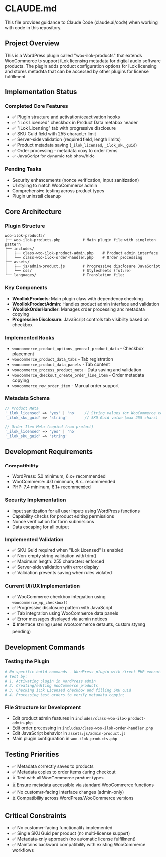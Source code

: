 # CLAUDE.md

This file provides guidance to Claude Code (claude.ai/code) when working with code in this repository.

## Project Overview

This is a WordPress plugin called "woo-ilok-products" that extends WooCommerce to support iLok licensing metadata for digital audio software products. The plugin adds product configuration options for iLok licensing and stores metadata that can be accessed by other plugins for license fulfillment.

## Implementation Status

### Completed Core Features
- ✅ Plugin structure and activation/deactivation hooks
- ✅ "iLok Licensed" checkbox in Product Data metabox header
- ✅ "iLok Licensing" tab with progressive disclosure
- ✅ SKU Guid field with 255 character limit
- ✅ Server-side validation (required field, length limits)
- ✅ Product metadata saving (`_ilok_licensed`, `_ilok_sku_guid`)
- ✅ Order processing - metadata copy to order items
- ✅ JavaScript for dynamic tab show/hide

### Pending Tasks
- Security enhancements (nonce verification, input sanitization)
- UI styling to match WooCommerce admin
- Comprehensive testing across product types
- Plugin uninstall cleanup

## Core Architecture

### Plugin Structure
```
woo-ilok-products/
├── woo-ilok-products.php          # Main plugin file with singleton pattern
├── includes/
│   ├── class-woo-ilok-product-admin.php    # Product admin interface
│   └── class-woo-ilok-order-handler.php    # Order processing
├── assets/
│   ├── js/admin-product.js        # Progressive disclosure JavaScript
│   └── css/                       # Stylesheets (future)
└── languages/                     # Translation files
```

### Key Components
- **WooIlokProducts**: Main plugin class with dependency checking
- **WooIlokProductAdmin**: Handles product admin interface and validation
- **WooIlokOrderHandler**: Manages order processing and metadata copying
- **Progressive Disclosure**: JavaScript controls tab visibility based on checkbox

### Implemented Hooks
- `woocommerce_product_options_general_product_data` - Checkbox placement
- `woocommerce_product_data_tabs` - Tab registration
- `woocommerce_product_data_panels` - Tab content
- `woocommerce_process_product_meta` - Data saving and validation
- `woocommerce_checkout_create_order_line_item` - Order metadata copying
- `woocommerce_new_order_item` - Manual order support

### Metadata Schema
```php
// Product Meta
'_ilok_licensed' => 'yes' | 'no'    // String values for WooCommerce compatibility
'_ilok_sku_guid' => 'string'        // SKU Guid value (max 255 chars)

// Order Item Meta (copied from product)
'_ilok_licensed' => 'yes' | 'no'
'_ilok_sku_guid' => 'string'
```

## Development Requirements

### Compatibility
- WordPress: 5.0 minimum, 6.x+ recommended
- WooCommerce: 4.0 minimum, 8.x+ recommended  
- PHP: 7.4 minimum, 8.1+ recommended

### Security Implementation
- Input sanitization for all user inputs using WordPress functions
- Capability checks for product editing permissions
- Nonce verification for form submissions
- Data escaping for all output

### Implemented Validation
- ✅ SKU Guid required when "iLok Licensed" is enabled
- ✅ Non-empty string validation with trim()
- ✅ Maximum length: 255 characters enforced
- ✅ Server-side validation with error display
- ✅ Validation prevents saving when rules violated

### Current UI/UX Implementation
- ✅ WooCommerce checkbox integration using `woocommerce_wp_checkbox()`
- ✅ Progressive disclosure pattern with JavaScript
- ✅ Tab integration using WooCommerce data panels
- ✅ Error messages displayed via admin notices
- ⏳ Interface styling (uses WooCommerce defaults, custom styling pending)

## Development Commands

### Testing the Plugin
```bash
# No specific build commands - WordPress plugin with direct PHP execution
# Test by:
# 1. Activating plugin in WordPress admin
# 2. Creating/editing WooCommerce products
# 3. Checking iLok Licensed checkbox and filling SKU Guid
# 4. Processing test orders to verify metadata copying
```

### File Structure for Development
- Edit product admin features in `includes/class-woo-ilok-product-admin.php`
- Edit order processing in `includes/class-woo-ilok-order-handler.php`
- Edit JavaScript behavior in `assets/js/admin-product.js`
- Main plugin configuration in `woo-ilok-products.php`

## Testing Priorities
- ✅ Metadata correctly saves to products 
- ✅ Metadata copies to order items during checkout
- ⏳ Test with all WooCommerce product types
- ⏳ Ensure metadata accessible via standard WooCommerce functions
- ✅ No customer-facing interface changes (admin-only)
- ⏳ Compatibility across WordPress/WooCommerce versions

## Critical Constraints
- ✅ No customer-facing functionality implemented
- ✅ Single SKU Guid per product (no multi-license support)
- ✅ Metadata-only approach (no automatic license fulfillment)
- ✅ Maintains backward compatibility with existing WooCommerce workflows